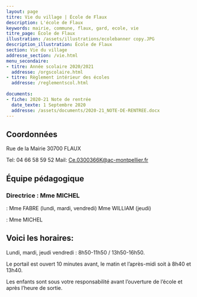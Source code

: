 ```yaml
---
layout: page
titre: Vie du village | École de Flaux
description: L'école de Flaux
keywords: mairie, commune, flaux, gard, ecole, vie
titre_page: École de Flaux
illustration: /assets/illustrations/ecolebanner copy.JPG
description_illustration: École de Flaux
section: Vie du village
addresse_section: /vie.html
menu_secondaire:
- titre: Année scolaire 2020/2021
  addresse: /orgscolaire.html
- titre: Règlement intérieur des écoles
  addresse: /reglementscol.html
  
documents:
- fiche: 2020-21 Note de rentrée
  date_texte: 1 Septembre 2020
  addresse: /assets/documents/2020-21_NOTE-DE-RENTREE.docx
---
```


## Coordonnées

Rue de la Mairie
30700 FLAUX

Tel: 04 66 58 59 52
Mail: <Ce.0300366K@ac-montpellier.fr>

## Équipe pédagogique

### Directrice : Mme MICHEL

<GS-CP>: Mme FABRE (lundi, mardi, vendredi)
         Mme WILLIAM (jeudi)

<CE1-CE2>: Mme MICHEL

## Voici les horaires:

Lundi, mardi, jeudi vendredi : 8h50-11h50 / 13h50-16h50.

Le portail est ouvert 10 minutes avant, le matin et l’après-midi soit à 8h40 et 13h40. 

Les enfants sont sous votre responsabilité avant l’ouverture de l’école et après l’heure de sortie.


